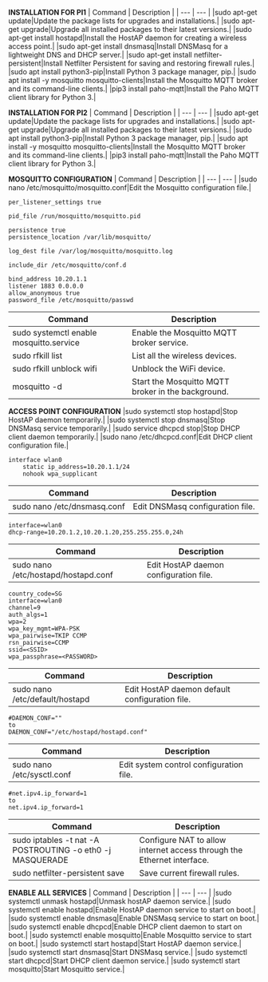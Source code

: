 **INSTALLATION FOR PI1**
| Command | Description |
| --- | --- |
|sudo apt-get update|Update the package lists for upgrades and installations.|
|sudo apt-get upgrade|Upgrade all installed packages to their latest versions.|
|sudo apt-get install hostapd|Install the HostAP daemon for creating a wireless access point.|
|sudo apt-get install dnsmasq|Install DNSMasq for a lightweight DNS and DHCP server.|
|sudo apt-get install netfilter-persistent|Install Netfilter Persistent for saving and restoring firewall rules.|
|sudo apt install python3-pip|Install Python 3 package manager, pip.|
|sudo apt install -y mosquitto mosquitto-clients|Install the Mosquitto MQTT broker and its command-line clients.|
|pip3 install paho-mqtt|Install the Paho MQTT client library for Python 3.|

**INSTALLATION FOR PI2**
| Command | Description |
| --- | --- |
|sudo apt-get update|Update the package lists for upgrades and installations.|
|sudo apt-get upgrade|Upgrade all installed packages to their latest versions.|
|sudo apt install python3-pip|Install Python 3 package manager, pip.|
|sudo apt install -y mosquitto mosquitto-clients|Install the Mosquitto MQTT broker and its command-line clients.|
|pip3 install paho-mqtt|Install the Paho MQTT client library for Python 3.|


**MOSQUITTO CONFIGURATION**
| Command | Description |
| --- | --- |
|sudo nano /etc/mosquitto/mosquitto.conf|Edit the Mosquitto configuration file.|
```
per_listener_settings true

pid_file /run/mosquitto/mosquitto.pid

persistence true
persistence_location /var/lib/mosquitto/

log_dest file /var/log/mosquitto/mosquitto.log

include_dir /etc/mosquitto/conf.d

bind_address 10.20.1.1
listener 1883 0.0.0.0
allow_anonymous true
password_file /etc/mosquitto/passwd
```

| Command | Description |
| --- | --- |
|sudo systemctl enable mosquitto.service|Enable the Mosquitto MQTT broker service.|
|sudo rfkill list|List all the wireless devices.|
|sudo rfkill unblock wifi|Unblock the WiFi device.|
|mosquitto -d|Start the Mosquitto MQTT broker in the background.|

**ACCESS POINT CONFIGURATION**
|sudo systemctl stop hostapd|Stop HostAP daemon temporarily.|
|sudo systemctl stop dnsmasq|Stop DNSMasq service temporarily.|
|sudo service dhcpcd stop|Stop DHCP client daemon temporarily.|
|sudo nano /etc/dhcpcd.conf|Edit DHCP client configuration file.|
```
interface wlan0
    static ip_address=10.20.1.1/24
    nohook wpa_supplicant
```

| Command | Description |
| --- | --- |
|sudo nano /etc/dnsmasq.conf|Edit DNSMasq configuration file.|
```
interface=wlan0
dhcp-range=10.20.1.2,10.20.1.20,255.255.255.0,24h
```

| Command | Description |
| --- | --- |
|sudo nano /etc/hostapd/hostapd.conf|Edit HostAP daemon configuration file.|
```
country_code=SG
interface=wlan0
channel=9
auth_algs=1
wpa=2
wpa_key_mgmt=WPA-PSK
wpa_pairwise=TKIP CCMP
rsn_pairwise=CCMP
ssid=<SSID>
wpa_passphrase=<PASSWORD>
```

| Command | Description |
| --- | --- |
|sudo nano /etc/default/hostapd|Edit HostAP daemon default configuration file.|
```
#DAEMON_CONF=""
to
DAEMON_CONF="/etc/hostapd/hostapd.conf"
```

| Command | Description |
| --- | --- |
|sudo nano /etc/sysctl.conf|Edit system control configuration file.|

```
#net.ipv4.ip_forward=1
to
net.ipv4.ip_forward=1
```

| Command | Description |
| --- | --- |
|sudo iptables -t nat -A  POSTROUTING -o eth0 -j MASQUERADE|Configure NAT to allow internet access through the Ethernet interface.|
|sudo netfilter-persistent save|Save current firewall rules.|

**ENABLE ALL SERVICES**
| Command | Description |
| --- | --- |
|sudo systemctl unmask hostapd|Unmask hostAP daemon service.|
|sudo systemctl enable hostapd|Enable HostAP daemon service to start on boot.|
|sudo systemctl enable dnsmasq|Enable DNSMasq service to start on boot.|
|sudo systemctl enable dhcpcd|Enable DHCP client daemon to start on boot.|
|sudo systemctl enable mosquitto|Enable Mosquitto service to start on boot.|
|sudo systemctl start hostapd|Start HostAP daemon service.|
|sudo systemctl start dnsmasq|Start DNSMasq service.|
|sudo systemctl start dhcpcd|Start DHCP client daemon service.|
|sudo systemctl start mosquitto|Start Mosquitto service.|




